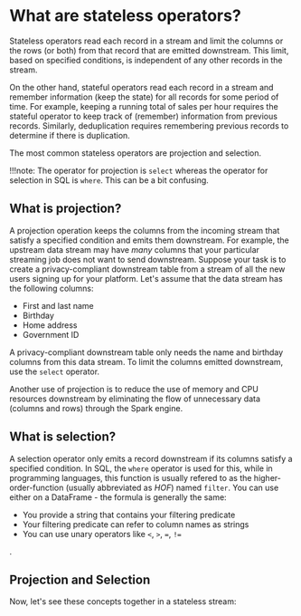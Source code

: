 # What are stateless operators?
<!-- Is this the best way to introduce stateful vs. stateless? The main point is that we don't need to "remember" other records in stateless. -->

Stateless operators read each record in a stream and limit the columns or the rows (or both) from that record that are emitted downstream. This limit, based on specified conditions, is independent of any other records in the stream.

On the other hand, stateful operators read each record in a stream and remember information (keep the state) for all records for some period of time. For example, keeping a running total of sales per hour requires the stateful operator to keep track of (remember) information from previous records. Similarly, deduplication requires remembering previous records to determine if there is duplication.

The most common stateless operators are projection and selection.

!!!note:
   The operator for projection is `select` whereas the operator for selection in SQL is `where`. This can be a bit confusing.

## What is projection?

A projection operation keeps the columns from the incoming stream that satisfy a specified condition and emits them downstream. For example, the upstream data stream may have _many_ columns that your particular streaming job does not want to send downstream. Suppose your task is to create a privacy-compliant downstream table from a stream of all the new users signing up for your platform. Let's assume that the data stream has the following columns:

- First and last name
- Birthday
- Home address
- Government ID

A privacy-compliant downstream table only needs the name and birthday columns from this data stream. To limit the columns emitted downstream, use the `select` operator.

<!--TODO(neil), code example. This doesn't need to work E2E, we can just assume the existence of some DataFrame `df` with a known schema. Similar to what we already have. -->

Another use of projection is to reduce the use of memory and CPU resources downstream by eliminating the flow of unnecessary data (columns and rows) through the Spark engine.

## What is selection?

A selection operator only emits a record downstream if its columns satisfy a specified condition. In SQL, the `where` operator is used for this, while in programming languages, this function is usually refered to as the higher-order-function (usually abbreviated as _HOF_) named `filter`. You can use either on a DataFrame - the formula is generally the same:

- You provide a string that contains your filtering predicate
- Your filtering predicate can refer to column names as strings
- You can use unary operators like `<`, `>`, `=`, `!=`

<!--TODO(neil), code example-->.

## Projection and Selection

Now, let's see these concepts together in a stateless stream:

<!--TODO(neil)-->
